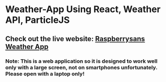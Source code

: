 # Weather-App Using React, Weather API, ParticleJS

## Check out the live website: <a href="https://weatherapp-by-raspberrysans.netlify.app/" target="_blank"> Raspberrysans Weather App</a> 

### Note: This is a web application so it is designed to work well only with a large screen, not on smartphones unfortunately. Please open with a laptop only!

<img src="" />
